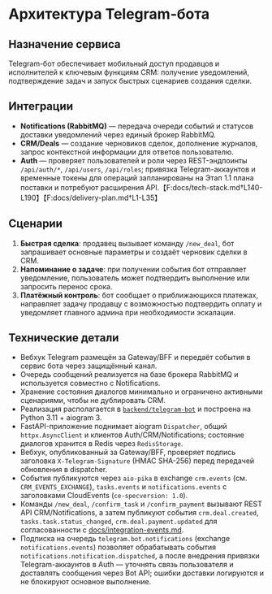 # Архитектура Telegram-бота

## Назначение сервиса
Telegram-бот обеспечивает мобильный доступ продавцов и исполнителей к ключевым функциям CRM: получение уведомлений, подтверждение задач и запуск быстрых сценариев создания сделки.

## Интеграции
- **Notifications (RabbitMQ)** — передача очереди событий и статусов доставки уведомлений через единый брокер RabbitMQ.
- **CRM/Deals** — создание черновиков сделок, дополнение журналов, запрос контекстной информации для ответов пользователю.
- **Auth** — проверяет пользователей и роли через REST-эндпоинты `/api/auth/*`, `/api/users`, `/api/roles`; привязка Telegram-аккаунтов и временные токены для операций запланированы на Этап 1.1 плана поставки и потребуют расширения API.【F:docs/tech-stack.md†L140-L190】【F:docs/delivery-plan.md†L1-L35】

## Сценарии
1. **Быстрая сделка**: продавец вызывает команду `/new_deal`, бот запрашивает основные параметры и создаёт черновик сделки в CRM.
2. **Напоминание о задаче**: при получении события бот отправляет уведомление, пользователь может подтвердить выполнение или запросить перенос срока.
3. **Платёжный контроль**: бот сообщает о приближающихся платежах, направляет задачу продавцу с возможностью подтвердить оплату и уведомляет главного админа при необходимости эскалации.

## Технические детали
- Вебхук Telegram размещён за Gateway/BFF и передаёт события в сервис бота через защищённый канал.
- Очередь сообщений реализуется на базе брокера RabbitMQ и используется совместно с Notifications.
- Хранение состояния диалогов минимально и ограничено активными сценариями, чтобы не дублировать CRM.
- Реализация располагается в [`backend/telegram-bot`](../../backend/telegram-bot/README.md) и построена на Python 3.11 + aiogram 3.
- FastAPI-приложение поднимает aiogram `Dispatcher`, общий `httpx.AsyncClient` и клиентов Auth/CRM/Notifications; состояние диалогов хранится в Redis через `RedisStorage`.
- Вебхук, опубликованный за Gateway/BFF, проверяет подпись заголовка `X-Telegram-Signature` (HMAC SHA-256) перед передачей обновления в dispatcher.
- События публикуются через `aio-pika` в exchange `crm.events` (см. `CRM_EVENTS_EXCHANGE`), `tasks.events` и `notifications.events` с заголовками CloudEvents (`ce-specversion: 1.0`).
- Команды `/new_deal`, `/confirm_task` и `/confirm_payment` вызывают REST API CRM/Notifications, а затем публикуют события `crm.deal.created`, `tasks.task.status_changed`, `crm.deal.payment.updated` для согласованности с [docs/integration-events.md](integration-events.md).
- Подписка на очередь `telegram.bot.notifications` (exchange `notifications.events`) позволяет обрабатывать события `notifications.notification.dispatched`, а после внедрения привязки Telegram-аккаунтов в Auth — уточнять связь пользователя и доставлять сообщения через Bot API; ошибки доставки логируются и не блокируют основное выполнение.


